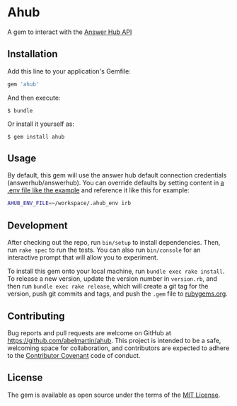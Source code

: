 # Ahub
A gem to interact with the [Answer Hub API](docs.answerhubapiv2.apiary.io)

## Installation

Add this line to your application's Gemfile:

```ruby
gem 'ahub'
```

And then execute:

    $ bundle

Or install it yourself as:

    $ gem install ahub

## Usage

By default, this gem will use the answer hub default connection credentials (answerhub/answerhub).  You can override defaults by setting content in [a .env file like the example](https://github.com/abelmartin/ahub/blob/master/.env_example) and reference it like this for example:

```bash
AHUB_ENV_FILE=~/workspace/.ahub_env irb
```

## Development

After checking out the repo, run `bin/setup` to install dependencies. Then, run `rake spec` to run the tests. You can also run `bin/console` for an interactive prompt that will allow you to experiment.

To install this gem onto your local machine, run `bundle exec rake install`. To release a new version, update the version number in `version.rb`, and then run `bundle exec rake release`, which will create a git tag for the version, push git commits and tags, and push the `.gem` file to [rubygems.org](https://rubygems.org).

## Contributing

Bug reports and pull requests are welcome on GitHub at https://github.com/abelmartin/ahub. This project is intended to be a safe, welcoming space for collaboration, and contributors are expected to adhere to the [Contributor Covenant](contributor-covenant.org) code of conduct.


## License

The gem is available as open source under the terms of the [MIT License](http://opensource.org/licenses/MIT).

